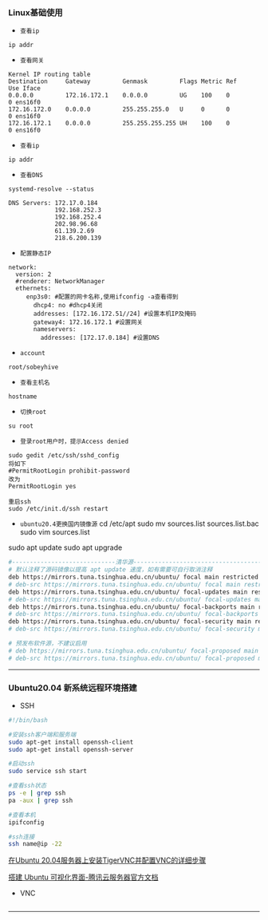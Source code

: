 ### Linux基础使用

- `查看ip`
```
ip addr
```

- `查看网关`
```
Kernel IP routing table
Destination     Gateway         Genmask         Flags Metric Ref    Use Iface
0.0.0.0         172.16.172.1    0.0.0.0         UG    100    0        0 ens16f0
172.16.172.0    0.0.0.0         255.255.255.0   U     0      0        0 ens16f0
172.16.172.1    0.0.0.0         255.255.255.255 UH    100    0        0 ens16f0
```

- `查看ip`
```
ip addr
```

- `查看DNS`
```
systemd-resolve --status

DNS Servers: 172.17.0.184
             192.168.252.3
             192.168.252.4
             202.98.96.68
             61.139.2.69
             218.6.200.139
```

- `配置静态IP`
```
network:
  version: 2
  #renderer: NetworkManager
  ethernets:
     enp3s0: #配置的网卡名称,使用ifconfig -a查看得到
       dhcp4: no #dhcp4关闭
       addresses: [172.16.172.51//24] #设置本机IP及掩码
       gateway4: 172.16.172.1 #设置网关
       nameservers:
         addresses: [172.17.0.184] #设置DNS
```

- `account`
```
root/sobeyhive
```

- `查看主机名`
```
hostname
```

- `切换root`
```
su root
```

- `登录root用户时，提示Access denied`
```
sudo gedit /etc/ssh/sshd_config
将如下
#PermitRootLogin prohibit-password
改为
PermitRootLogin yes

重启ssh
sudo /etc/init.d/ssh restart
```

- `ubuntu20.4更换国内镜像源`
cd /etc/apt
sudo mv sources.list sources.list.bac 
sudo vim sources.list

sudo apt update
sudo apt upgrade

```bash
#-----------------------------清华源-------------------------------------
# 默认注释了源码镜像以提高 apt update 速度，如有需要可自行取消注释
deb https://mirrors.tuna.tsinghua.edu.cn/ubuntu/ focal main restricted universe multiverse
# deb-src https://mirrors.tuna.tsinghua.edu.cn/ubuntu/ focal main restricted universe multiverse
deb https://mirrors.tuna.tsinghua.edu.cn/ubuntu/ focal-updates main restricted universe multiverse
# deb-src https://mirrors.tuna.tsinghua.edu.cn/ubuntu/ focal-updates main restricted universe multiverse
deb https://mirrors.tuna.tsinghua.edu.cn/ubuntu/ focal-backports main restricted universe multiverse
# deb-src https://mirrors.tuna.tsinghua.edu.cn/ubuntu/ focal-backports main restricted universe multiverse
deb https://mirrors.tuna.tsinghua.edu.cn/ubuntu/ focal-security main restricted universe multiverse
# deb-src https://mirrors.tuna.tsinghua.edu.cn/ubuntu/ focal-security main restricted universe multiverse

# 预发布软件源，不建议启用
# deb https://mirrors.tuna.tsinghua.edu.cn/ubuntu/ focal-proposed main restricted universe multiverse
# deb-src https://mirrors.tuna.tsinghua.edu.cn/ubuntu/ focal-proposed main restricted universe multiverse
```

***
### Ubuntu20.04 新系统远程环境搭建 
- SSH
```bash
#!/bin/bash

#安装ssh客户端和服务端
sudo apt-get install openssh-client
sudo apt-get install openssh-server

#启动ssh
sudo service ssh start

#查看ssh状态
ps -e | grep ssh
pa -aux | grep ssh

#查看本机
ipifconfig

#ssh连接
ssh name@ip -22
```

[在Ubuntu 20.04服务器上安装TigerVNC并配置VNC的详细步骤](https://ywnz.com/linuxyffq/8969.html)

[搭建 Ubuntu 可视化界面-腾讯云服务器官方文档](https://cloud.tencent.com/document/product/213/46001#null)
- VNC
```bash

```

***